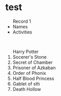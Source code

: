 # test
<html>
  <body>
    <ul> Record 1
      <li>Names</li>
      <li>Activities</li>
    </ul>
    
    <ol>Harry Potter
      <li>Socerer's Stone</li>
      <li>Secret of Chamber</li>
      <li>Prisoner of Azkaban</li>
      <li>Order of Phonix</li>
      <li>Half Blood Princess</li>
      <li>Gablet of sth</li>
      <li>Death Hollow</li>
    </ol>
  </body>
 </html>
      
